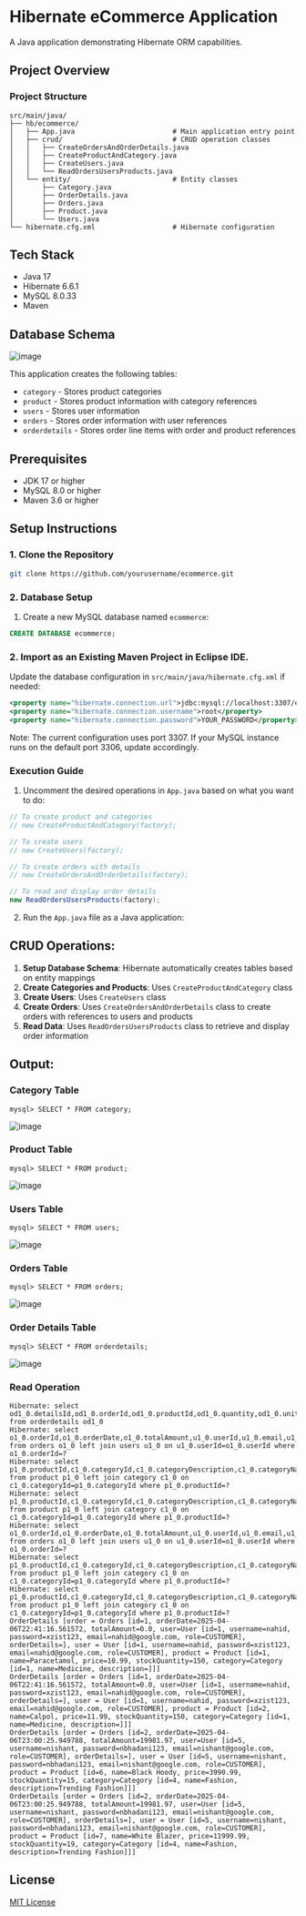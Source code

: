 # Hibernate eCommerce Application

A Java application demonstrating Hibernate ORM capabilities.

## Project Overview

### Project Structure

```
src/main/java/
├── hb/ecommerce/
│   ├── App.java                        # Main application entry point
│   ├── crud/                           # CRUD operation classes 
│   │   ├── CreateOrdersAndOrderDetails.java
│   │   ├── CreateProductAndCategory.java 
│   │   ├── CreateUsers.java
│   │   └── ReadOrdersUsersProducts.java
│   └── entity/                         # Entity classes
│       ├── Category.java
│       ├── OrderDetails.java
│       ├── Orders.java
│       ├── Product.java
│       └── Users.java
└── hibernate.cfg.xml                   # Hibernate configuration
```

## Tech Stack

- Java 17
- Hibernate 6.6.1
- MySQL 8.0.33
- Maven

## Database Schema

![image](https://github.com/user-attachments/assets/87ef3907-3a1a-4ae4-9a36-0c510189efc8)


This application creates the following tables:
- `category` - Stores product categories
- `product` - Stores product information with category references
- `users` - Stores user information 
- `orders` - Stores order information with user references
- `orderdetails` - Stores order line items with order and product references

## Prerequisites

- JDK 17 or higher
- MySQL 8.0 or higher
- Maven 3.6 or higher

## Setup Instructions

### 1. Clone the Repository

```bash
git clone https://github.com/yourusername/ecommerce.git
```

### 2. Database Setup

1. Create a new MySQL database named `ecommerce`:

```sql
CREATE DATABASE ecommerce;
```

### 2. Import as an Existing Maven Project in Eclipse IDE.

Update the database configuration in `src/main/java/hibernate.cfg.xml` if needed:

```xml
<property name="hibernate.connection.url">jdbc:mysql://localhost:3307/ecommerce</property>
<property name="hibernate.connection.username">root</property>
<property name="hibernate.connection.password">YOUR_PASSWORD</property>
```

Note: The current configuration uses port 3307. If your MySQL instance runs on the default port 3306, update accordingly.

### Execution Guide

1. Uncomment the desired operations in `App.java` based on what you want to do:

```java
// To create product and categories
// new CreateProductAndCategory(factory);

// To create users
// new CreateUsers(factory);

// To create orders with details
// new CreateOrdersAndOrderDetails(factory);

// To read and display order details
new ReadOrdersUsersProducts(factory);
```

2. Run the `App.java` file as a Java application:

## CRUD Operations:

1. **Setup Database Schema**: Hibernate automatically creates tables based on entity mappings
2. **Create Categories and Products**: Uses `CreateProductAndCategory` class
3. **Create Users**: Uses `CreateUsers` class
4. **Create Orders**: Uses `CreateOrdersAndOrderDetails` class to create orders with references to users and products
5. **Read Data**: Uses `ReadOrdersUsersProducts` class to retrieve and display order information

## Output:

### Category Table

```
mysql> SELECT * FROM category;
```
![image](https://github.com/user-attachments/assets/4da96bae-0522-4900-b35e-4c708e48948f)

### Product Table

```
mysql> SELECT * FROM product;
```
![image](https://github.com/user-attachments/assets/60cb4f53-8229-49f6-9da1-0ac67ebf6ae2)


### Users Table

```
mysql> SELECT * FROM users;
```
![image](https://github.com/user-attachments/assets/bf0b52f8-b1f7-46f1-b0e6-d5ecb6fd72ef)

### Orders Table

```
mysql> SELECT * FROM orders;
```
![image](https://github.com/user-attachments/assets/d0862e0f-b56e-4287-b13e-96797c9ee3c2)


### Order Details Table

```
mysql> SELECT * FROM orderdetails;
```
![image](https://github.com/user-attachments/assets/0a843643-127c-41b5-b09c-d6708f392284)

### Read Operation

```
Hibernate: select od1_0.detailsId,od1_0.orderId,od1_0.productId,od1_0.quantity,od1_0.unitPrice from orderdetails od1_0
Hibernate: select o1_0.orderId,o1_0.orderDate,o1_0.totalAmount,u1_0.userId,u1_0.email,u1_0.password,u1_0.role,u1_0.username from orders o1_0 left join users u1_0 on u1_0.userId=o1_0.userId where o1_0.orderId=?
Hibernate: select p1_0.productId,c1_0.categoryId,c1_0.categoryDescription,c1_0.categoryName,p1_0.productName,p1_0.price,p1_0.stockQuantity from product p1_0 left join category c1_0 on c1_0.categoryId=p1_0.categoryId where p1_0.productId=?
Hibernate: select p1_0.productId,c1_0.categoryId,c1_0.categoryDescription,c1_0.categoryName,p1_0.productName,p1_0.price,p1_0.stockQuantity from product p1_0 left join category c1_0 on c1_0.categoryId=p1_0.categoryId where p1_0.productId=?
Hibernate: select o1_0.orderId,o1_0.orderDate,o1_0.totalAmount,u1_0.userId,u1_0.email,u1_0.password,u1_0.role,u1_0.username from orders o1_0 left join users u1_0 on u1_0.userId=o1_0.userId where o1_0.orderId=?
Hibernate: select p1_0.productId,c1_0.categoryId,c1_0.categoryDescription,c1_0.categoryName,p1_0.productName,p1_0.price,p1_0.stockQuantity from product p1_0 left join category c1_0 on c1_0.categoryId=p1_0.categoryId where p1_0.productId=?
Hibernate: select p1_0.productId,c1_0.categoryId,c1_0.categoryDescription,c1_0.categoryName,p1_0.productName,p1_0.price,p1_0.stockQuantity from product p1_0 left join category c1_0 on c1_0.categoryId=p1_0.categoryId where p1_0.productId=?
OrderDetails [order = Orders [id=1, orderDate=2025-04-06T22:41:16.561572, totalAmount=0.0, user=User [id=1, username=nahid, password=xzist123, email=nahid@google.com, role=CUSTOMER], orderDetails=], user = User [id=1, username=nahid, password=xzist123, email=nahid@google.com, role=CUSTOMER], product = Product [id=1, name=Paracetamol, price=10.99, stockQuantity=150, category=Category [id=1, name=Medicine, description=]]]
OrderDetails [order = Orders [id=1, orderDate=2025-04-06T22:41:16.561572, totalAmount=0.0, user=User [id=1, username=nahid, password=xzist123, email=nahid@google.com, role=CUSTOMER], orderDetails=], user = User [id=1, username=nahid, password=xzist123, email=nahid@google.com, role=CUSTOMER], product = Product [id=2, name=Calpol, price=11.99, stockQuantity=150, category=Category [id=1, name=Medicine, description=]]]
OrderDetails [order = Orders [id=2, orderDate=2025-04-06T23:00:25.949788, totalAmount=19981.97, user=User [id=5, username=nishant, password=nbhadani123, email=nishant@google.com, role=CUSTOMER], orderDetails=], user = User [id=5, username=nishant, password=nbhadani123, email=nishant@google.com, role=CUSTOMER], product = Product [id=6, name=Black Hoody, price=3990.99, stockQuantity=15, category=Category [id=4, name=Fashion, description=Trending Fashion]]]
OrderDetails [order = Orders [id=2, orderDate=2025-04-06T23:00:25.949788, totalAmount=19981.97, user=User [id=5, username=nishant, password=nbhadani123, email=nishant@google.com, role=CUSTOMER], orderDetails=], user = User [id=5, username=nishant, password=nbhadani123, email=nishant@google.com, role=CUSTOMER], product = Product [id=7, name=White Blazer, price=11999.99, stockQuantity=19, category=Category [id=4, name=Fashion, description=Trending Fashion]]]
```

## License

[MIT License](LICENSE)
